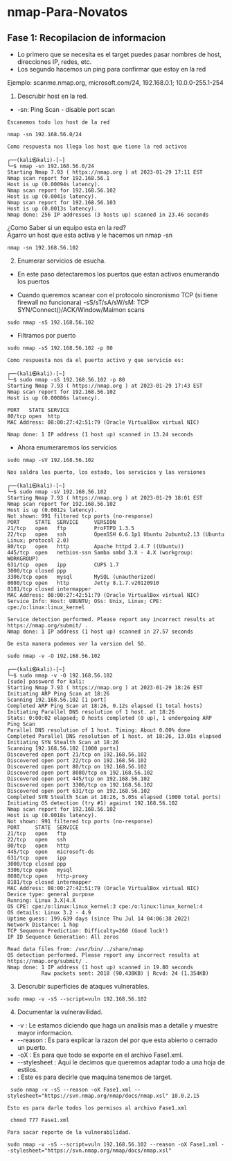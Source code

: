 ﻿# nmap-Para-Novatos
 
 
 ## Fase 1: Recopilacion de informacion
  - Lo primero que se necesita es el target puedes pasar nombres de host, direcciones IP, redes, etc.
  - Los segundo hacemos un ping para confirmar que estoy en la red
 
 Ejemplo: scanme.nmap.org, microsoft.com/24, 192.168.0.1; 10.0.0-255.1-254
1. Descrubir host en la red.
  - -sn: Ping Scan - disable port scan
 
`Escanemos todo los host de la red`
```
nmap -sn 192.168.56.0/24
```

`Como respuesta nos llega los host que tiene la red activos `
```
┌──(kali㉿kali)-[~]
└─$ nmap -sn 192.168.56.0/24 
Starting Nmap 7.93 ( https://nmap.org ) at 2023-01-29 17:11 EST
Nmap scan report for 192.168.56.1
Host is up (0.00094s latency).
Nmap scan report for 192.168.56.102
Host is up (0.0041s latency).
Nmap scan report for 192.168.56.103
Host is up (0.0013s latency).
Nmap done: 256 IP addresses (3 hosts up) scanned in 23.46 seconds
```

¿Como Saber si un equipo esta en la red? \
Agarro un host que esta activa y le hacemos un nmap -sn
```
nmap -sn 192.168.56.102
```

2. Enumerar servicios de esucha.
- En este paso detectaremos los puertos que estan activos enumerando los puertos
   
 - Cuando queremos scanear con el protocolo sincronismo TCP (si tiene firewall no funcionara)
 -sS/sT/sA/sW/sM: TCP SYN/Connect()/ACK/Window/Maimon scans
```
sudo nmap -sS 192.168.56.102 
```
 - Filtramos por puerto
```
sudo nmap -sS 192.168.56.102 -p 80
```

`Como respuesta nos da el puerto activo y que servicio es: `
```
┌──(kali㉿kali)-[~]
└─$ sudo nmap -sS 192.168.56.102 -p 80
Starting Nmap 7.93 ( https://nmap.org ) at 2023-01-29 17:43 EST
Nmap scan report for 192.168.56.102
Host is up (0.00086s latency).

PORT   STATE SERVICE
80/tcp open  http
MAC Address: 08:00:27:42:51:79 (Oracle VirtualBox virtual NIC)

Nmap done: 1 IP address (1 host up) scanned in 13.24 seconds
```
 - Ahora enumeraremos los servicios

 ```
 sudo nmap -sV 192.168.56.102 
 ```
 
 `Nos saldra los puerto, los estado, los servicios y las versiones`

 ```
┌──(kali㉿kali)-[~]
└─$ sudo nmap -sV 192.168.56.102   
Starting Nmap 7.93 ( https://nmap.org ) at 2023-01-29 18:01 EST
Nmap scan report for 192.168.56.102
Host is up (0.0012s latency).
Not shown: 991 filtered tcp ports (no-response)
PORT     STATE  SERVICE     VERSION
21/tcp   open   ftp         ProFTPD 1.3.5
22/tcp   open   ssh         OpenSSH 6.6.1p1 Ubuntu 2ubuntu2.13 (Ubuntu Linux; protocol 2.0)
80/tcp   open   http        Apache httpd 2.4.7 ((Ubuntu))
445/tcp  open   netbios-ssn Samba smbd 3.X - 4.X (workgroup: WORKGROUP)
631/tcp  open   ipp         CUPS 1.7
3000/tcp closed ppp
3306/tcp open   mysql       MySQL (unauthorized)
8080/tcp open   http        Jetty 8.1.7.v20120910
8181/tcp closed intermapper
MAC Address: 08:00:27:42:51:79 (Oracle VirtualBox virtual NIC)
Service Info: Host: UBUNTU; OSs: Unix, Linux; CPE: cpe:/o:linux:linux_kernel

Service detection performed. Please report any incorrect results at https://nmap.org/submit/ .
Nmap done: 1 IP address (1 host up) scanned in 27.57 seconds
 ```

`De esta manera podemos ver la version del SO.`

``` 
sudo nmap -v -O 192.168.56.102
```

```
┌──(kali㉿kali)-[~]
└─$ sudo nmap -v -O 192.168.56.102
[sudo] password for kali: 
Starting Nmap 7.93 ( https://nmap.org ) at 2023-01-29 18:26 EST
Initiating ARP Ping Scan at 18:26
Scanning 192.168.56.102 [1 port]
Completed ARP Ping Scan at 18:26, 0.12s elapsed (1 total hosts)
Initiating Parallel DNS resolution of 1 host. at 18:26
Stats: 0:00:02 elapsed; 0 hosts completed (0 up), 1 undergoing ARP Ping Scan
Parallel DNS resolution of 1 host. Timing: About 0.00% done
Completed Parallel DNS resolution of 1 host. at 18:26, 13.01s elapsed
Initiating SYN Stealth Scan at 18:26
Scanning 192.168.56.102 [1000 ports]
Discovered open port 21/tcp on 192.168.56.102
Discovered open port 22/tcp on 192.168.56.102
Discovered open port 80/tcp on 192.168.56.102
Discovered open port 8080/tcp on 192.168.56.102
Discovered open port 445/tcp on 192.168.56.102
Discovered open port 3306/tcp on 192.168.56.102
Discovered open port 631/tcp on 192.168.56.102
Completed SYN Stealth Scan at 18:26, 5.05s elapsed (1000 total ports)
Initiating OS detection (try #1) against 192.168.56.102
Nmap scan report for 192.168.56.102
Host is up (0.0018s latency).
Not shown: 991 filtered tcp ports (no-response)
PORT     STATE  SERVICE
21/tcp   open   ftp
22/tcp   open   ssh
80/tcp   open   http
445/tcp  open   microsoft-ds
631/tcp  open   ipp
3000/tcp closed ppp
3306/tcp open   mysql
8080/tcp open   http-proxy
8181/tcp closed intermapper
MAC Address: 08:00:27:42:51:79 (Oracle VirtualBox virtual NIC)
Device type: general purpose
Running: Linux 3.X|4.X
OS CPE: cpe:/o:linux:linux_kernel:3 cpe:/o:linux:linux_kernel:4
OS details: Linux 3.2 - 4.9
Uptime guess: 199.639 days (since Thu Jul 14 04:06:38 2022)
Network Distance: 1 hop
TCP Sequence Prediction: Difficulty=260 (Good luck!)
IP ID Sequence Generation: All zeros

Read data files from: /usr/bin/../share/nmap
OS detection performed. Please report any incorrect results at https://nmap.org/submit/ .
Nmap done: 1 IP address (1 host up) scanned in 19.80 seconds
           Raw packets sent: 2018 (90.438KB) | Rcvd: 24 (1.354KB)
```                                                                             

3. Descrubir superficies de ataques vulnerables.

```
sudo nmap -v -sS --script=vuln 192.168.56.102 
```


4. Documentar la vulneravilidad.
 - -v : Le estamos diciendo que haga un analisis mas a detalle y muestre mayor informacion.
 - --reason : Es para explicar la razon del por que esta abierto o cerrado un puerto.
 - -oX : Es para que todo se exporte en el archivo Fase1.xml.
 - --stylesheet : Aqui le decimos que queremos adaptar todo a una hoja de estilos.
 - <IP> : Este es para decirle que maquina tenemos de target.

```
 sudo nmap -v -sS --reason -oX Fase1.xml --stylesheet="https://svn.nmap.org/nmap/docs/nmap.xsl" 10.0.2.15
 ```

`Esto es para darle todos los permisos al archivo Fase1.xml`
 
```
 chmod 777 Fase1.xml 
 ```
 
  `Para sacar reporte de la vulnerabilidad.`
 
 ```
sudo nmap -v -sS --script=vuln 192.168.56.102 --reason -oX Fase1.xml --stylesheet="https://svn.nmap.org/nmap/docs/nmap.xsl"
 ```
 


